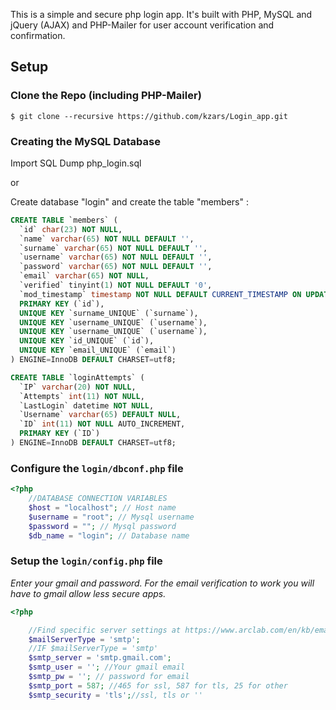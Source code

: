 
This is a simple and secure php login app. It's built with PHP, MySQL and jQuery (AJAX) and PHP-Mailer for user account verification and confirmation.

## Setup
### Clone the Repo (including PHP-Mailer)
    $ git clone --recursive https://github.com/kzars/Login_app.git

### Creating the MySQL Database

Import SQL Dump php_login.sql

or

Create database "login" and create the table "members" :

```sql
CREATE TABLE `members` (
  `id` char(23) NOT NULL,
  `name` varchar(65) NOT NULL DEFAULT '',
  `surname` varchar(65) NOT NULL DEFAULT '',
  `username` varchar(65) NOT NULL DEFAULT '',
  `password` varchar(65) NOT NULL DEFAULT '',
  `email` varchar(65) NOT NULL,
  `verified` tinyint(1) NOT NULL DEFAULT '0',
  `mod_timestamp` timestamp NOT NULL DEFAULT CURRENT_TIMESTAMP ON UPDATE CURRENT_TIMESTAMP,
  PRIMARY KEY (`id`),
  UNIQUE KEY `surname_UNIQUE` (`surname`),
  UNIQUE KEY `username_UNIQUE` (`username`),
  UNIQUE KEY `username_UNIQUE` (`username`),
  UNIQUE KEY `id_UNIQUE` (`id`),
  UNIQUE KEY `email_UNIQUE` (`email`)
) ENGINE=InnoDB DEFAULT CHARSET=utf8;

CREATE TABLE `loginAttempts` (
  `IP` varchar(20) NOT NULL,
  `Attempts` int(11) NOT NULL,
  `LastLogin` datetime NOT NULL,
  `Username` varchar(65) DEFAULT NULL,
  `ID` int(11) NOT NULL AUTO_INCREMENT,
  PRIMARY KEY (`ID`)
) ENGINE=InnoDB DEFAULT CHARSET=utf8;
```
### Configure the `login/dbconf.php` file
```php
<?php
    //DATABASE CONNECTION VARIABLES
    $host = "localhost"; // Host name
    $username = "root"; // Mysql username
    $password = ""; // Mysql password
    $db_name = "login"; // Database name

```

### Setup the `login/config.php` file
<i>Enter your gmail and password. For the email verification to work you will have to gmail allow less secure apps.</i>

```php
<?php

    //Find specific server settings at https://www.arclab.com/en/kb/email/list-of-smtp-and-pop3-servers-mailserver-list.html
    $mailServerType = 'smtp';
    //IF $mailServerType = 'smtp'
    $smtp_server = 'smtp.gmail.com';
    $smtp_user = ''; //Your gmail email
    $smtp_pw = ''; // password for email
    $smtp_port = 587; //465 for ssl, 587 for tls, 25 for other
    $smtp_security = 'tls';//ssl, tls or ''


```
